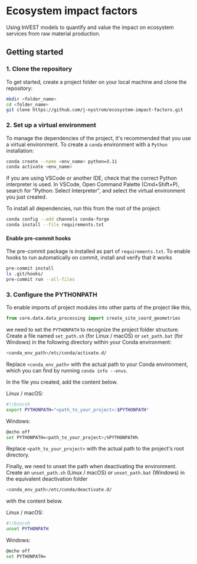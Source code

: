 # Ecosystem impact factors
Using InVEST models to quantify and value the impact on ecosystem services from
raw material production.

## Getting started

### 1. Clone the repository

To get started, create a project folder on your local machine and clone the
repository:

```bash
mkdir <folder_name>
cd <folder_name>
git clone https://github.com/j-nystrom/ecosystem-impact-factors.git
```

### 2. Set up a virtual environment

To manage the dependencies of the project, it's recommended that you use a
virtual environment. To create a ``conda`` environment with a ``Python``
installation:

```bash
conda create --name <env_name> python=3.11
conda activate <env_name>
```

If you are using VSCode or another IDE, check that the correct Python
interpreter is used. In VSCode, Open Command Palette (Cmd+Shift+P), search for
"Python: Select Interpreter", and select the virtual environment you just
created.

To install all dependencies, run this from the root of the project:
```bash
conda config --add channels conda-forge
conda install --file requirements.txt
```

#### Enable pre-commit hooks

The pre-commit package is installed as part of ``requirements.txt``. To enable
hooks to run automatically on commit, install and verify that it works
```bash
pre-commit install
ls .git/hooks/
pre-commit run --all-files
```

### 3. Configure the PYTHONPATH

To enable imports of project modules into other parts of the project like this,

```python
from core.data.data_processing import create_site_coord_geometries
```

 we need to set the ``PYTHONPATH`` to recognize the project folder structure.
 Create a file named ``set_path.sh`` (for Linux / macOS) or ``set_path.bat``
 (for Windows) in the following directory within your Conda environment:

```bash
<conda_env_path>/etc/conda/activate.d/
```

Replace ``<conda_env_path>`` with the actual path to your Conda environment,
which you can find by running ``conda info --envs``.

In the file you created, add the content below.

Linux / macOS:
```bash
#!/bin/sh
export PYTHONPATH="<path_to_your_project>:$PYTHONPATH"
```

Windows:
```bash
@echo off
set PYTHONPATH=<path_to_your_project>;%PYTHONPATH%
```

Replace ``<path_to_your_project>`` with the actual path to the project's root
directory.

Finally, we need to unset the path when deactivating the environment. Create an
 ``unset_path.sh`` (Linux / macOS) or ``unset_path.bat`` (Windows) in the
 equivalent deactivation folder

```bash
<conda_env_path>/etc/conda/deactivate.d/
```

with the content below.

Linux / macOS:
```bash
#!/bin/sh
unset PYTHONPATH
```

Windows:
```bash
@echo off
set PYTHONPATH=
```
